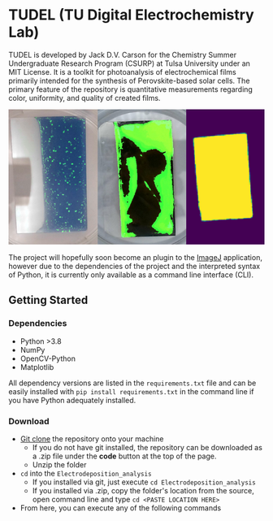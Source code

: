 # TUDEL (TU Digital Electrochemistry Lab)

TUDEL is developed by Jack D.V. Carson for the Chemistry Summer Undergraduate Research Program (CSURP) at Tulsa University under an MIT License. 
It is a toolkit for photoanalysis of electrochemical films primarily intended for the synthesis of Perovskite-based solar cells. The primary feature of the
repository is quantitative measurements regarding color, uniformity, and quality of created films.

![TUDEL Examples](/imgs/random/tudel%20banner.png)

The project will hopefully soon become an plugin to the [ImageJ](https://imagej.nih.gov/ij/) application, however due to the dependencies of the project 
and the interpreted syntax of Python, it is currently only available as a command line interface (CLI).

## Getting Started
### Dependencies
- Python >3.8
- NumPy
- OpenCV-Python
- Matplotlib

All dependency versions are listed in the `requirements.txt` file and can be easily installed with
`pip install requirements.txt` in the command line if you have Python adequately installed.

### Download
- [Git clone](https://github.com/git-guides/git-clone) the repository onto your machine
  - If you do not have git installed, the repository can be downloaded as a .zip file under the **code** button at the top of the page.
  - Unzip the folder
- `cd` into the `Electrodeposition_analysis`
  - If you installed via git, just execute `cd Electrodeposition_analysis`
  - If you installed via .zip, copy the folder's location from the source, open command line and type `cd <PASTE LOCATION HERE>`
- From here, you can execute any of the following commands

